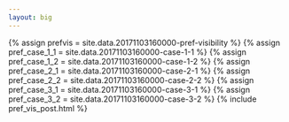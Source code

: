 ```yaml
---
layout: big
---
```

{% assign prefvis = site.data.20171103160000-pref-visibility %}
{% assign pref_case_1_1 = site.data.20171103160000-case-1-1 %}
{% assign pref_case_1_2 = site.data.20171103160000-case-1-2 %}
{% assign pref_case_2_1 = site.data.20171103160000-case-2-1 %}
{% assign pref_case_2_2 = site.data.20171103160000-case-2-2 %}
{% assign pref_case_3_1 = site.data.20171103160000-case-3-1 %}
{% assign pref_case_3_2 = site.data.20171103160000-case-3-2 %}
{% include pref_vis_post.html %}
